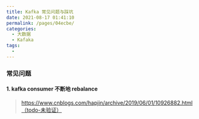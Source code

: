 ```yaml
---
title: Kafka 常见问题与踩坑
date: 2021-08-17 01:41:10
permalink: /pages/04ecbe/
categories:
  - 大数据
  - Kafaka
tags:
  - 
---
```

### 常见问题

#### 1. kafka consumer 不断地 rebalance 

> https://www.cnblogs.com/hapjin/archive/2019/06/01/10926882.html（todo-未验证）

